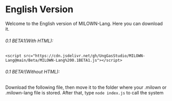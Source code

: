 # English Version
Welcome to the English version of MILOWN-Lang. Here you can download it.
###### 0.1 BETA1(With HTML):
```
<script src="https://cdn.jsdelivr.net/gh/UngGasStudio/MILOWN-Lang@main/Beta/MILOWN-Lang%200.1BETA1.js"></script>
```
###### 0.1 BETA!(Without HTML):
Download the following file, then move it to the folder where your .milown or .milown-lang file is stored. After that, type ```node index.js``` to call the system
